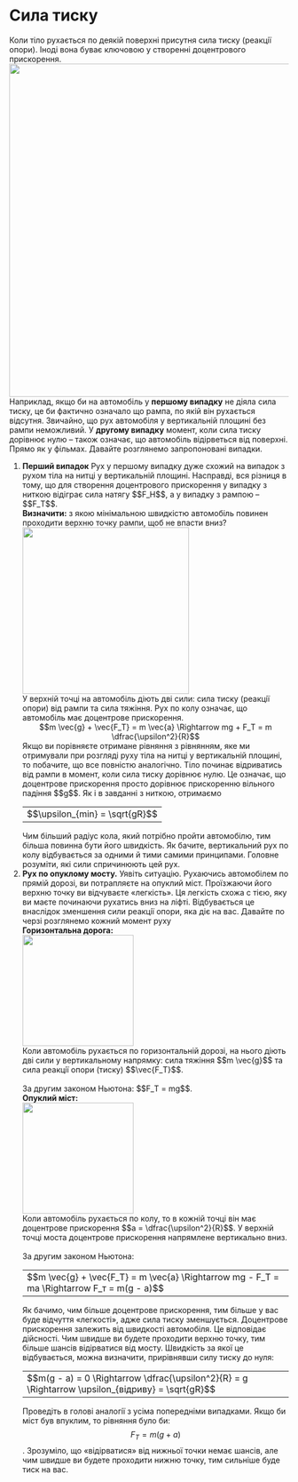 # Сила тиску

<div class="space">Коли тiло рухається по деякiй поверхнi присутня сила тиску (реакцiї опори). Iнодi вона буває ключовою у створеннi доцентрового прискорення.</div>

<div class="space"><img class="image" width="600" src="https://rawgit.com/chudaol/ed-era-book-physics/master/images/chapter_6/10.png"></div>

<div class="space">Наприклад, якщо би на автомобiль у <b>першому випадку</b> не дiяла сила тиску, це би фактично означало що рампа, по якiй вiн рухається вiдсутня. Звичайно, що рух автомобiля у вертикальнiй площинi без рампи неможливий. У <b>другому випадку</b> момент, коли сила тиску дорiвнює нулю – також означає, що автомобiль вiдiрветься вiд поверхнi. Прямо як у фiльмах. Давайте розглянемо запропонованi випадки.</div>

<ol>
<div class="space"><b><li> Перший випадок</b>
Рух у першому випадку дуже схожий на випадок з рухом тiла на нитцi у вертикальнiй площинi. Насправдi, вся рiзниця в тому, що для створення доцентрового прискорення у випадку з ниткою вiдiграє сила натягу $$F_Н$$, а у випадку з рампою – $$F_Т$$.</div>

<div class="space"><span class="p1"><b>Визначити:</b> з якою мiнiмальною швидкiстю автомобiль повинен проходити верхню точку рампи, щоб не впасти вниз?</span></div>

<div class="space"><img class="image" width="300" src="https://rawgit.com/chudaol/ed-era-book-physics/master/images/chapter_6/11.png"></div>

<div class="space">У верхнiй точцi на автомобiль дiють двi сили: сила тиску (реакцiї опори) вiд рампи та сила тяжiння. Рух по колу означає, що автомобiль має доцентрове прискорення.</div>

<div class="space" align="center">$$m \vec{g} + \vec{F_Т} = m \vec{a} \Rightarrow mg + F_Т = m \dfrac{\upsilon^2}{R}$$</div>

<div class="space">Якщо ви порiвняєте отримане рiвняння з рiвнянням, яке ми отримували при розглядi руху тiла на нитцi у вертикальнiй площинi, то побачите, що все повнiстю аналогiчно. Тiло починає вiдриватись вiд рампи в момент, коли сила тиску дорiвнює нулю. Це означає, що доцентрове прискорення просто дорiвнює прискоренню вiльного падiння $$g$$. Як i в завданнi з ниткою, отримаємо</div>

<div class="space"><div class="centered-table-wrapper">
<table class="centered-table">
<tr class="eq">
<td class="eq">
<p1>$$\upsilon_{min} = \sqrt{gR}$$</p1>
</td>
</tr>
</table></div></div>

<div class="space">Чим бiльший радiус кола, який потрiбно пройти автомобiлю, тим бiльша повинна бути його швидкiсть. Як бачите, вертикальний рух по колу вiдбувається за одними й тими самими принципами. Головне розумiти, якi сили спричинюють цей рух.</div>
</li>
<div class="space"><b><li>Рух по опуклому мосту.</b>
Уявiть ситуацiю. Рухаючись автомобiлем по прямiй дорозi, ви потрапляєте на опуклий мiст. Проїзжаючи його верхню точку ви вiдчуваєте «легкiсть». Ця легкiсть схожа с тiєю, яку ви маєте починаючи рухатись вниз на лiфтi. Вiдбувається це внаслiдок зменшення сили реакцiї опори, яка дiє на вас. Давайте по черзi розглянемо кожний момент руху</div>

<div class="space"><span class="p1"><b>Горизонтальна дорога:</b></span></div>

<div class="space"><img class="image" width="200" src="https://rawgit.com/chudaol/ed-era-book-physics/master/images/chapter_6/12.png"></div>

<div class="space">Коли автомобiль рухається по горизонтальнiй дорозi, на нього дiють двi сили у вертикальному напрямку: сила тяжiння $$m \vec{g}$$ та сила реакцiї опори (тиску) $$\vec{F_Т}$$.
<br>
<br>
За другим законом Ньютона: $$F_Т = mg$$.</div>

<div class="space"><span class="p1"><b>Опуклий мiст:</b></span></div>

<div class="space"><img class="image" width="200" src="https://rawgit.com/chudaol/ed-era-book-physics/master/images/chapter_6/13.png"></div>

<div class="space">Коли автомобiль рухається по колу, то в кожнiй точцi вiн має доцентрове прискорення $$a = \dfrac{\upsilon^2}{R}$$. У верхнiй точцi моста доцентрове прискорення напрямлене вертикально вниз.</div>
<br>
<div class="space">За другим законом Ньютона:</div>

<div class="space"><div class="centered-table-wrapper">
<table class="centered-table">
<tr class="eq">
<td class="eq">
<p1>$$m \vec{g} + \vec{F_Т} = m \vec{a} \Rightarrow mg - F_Т = ma \Rightarrow F_т = m(g - a)$$</p1>
</td>
</tr>
</table></div></div>

<div class="space">Як бачимо, чим бiльше доцентрове прискорення, тим бiльше у вас буде вiдчуття «легкостi», адже сила тиску зменшується. Доцентрове прискорення залежить вiд швидкостi автомобiля. Це вiдповiдає дiйсностi. Чим швидше ви будете проходити верхню точку, тим бiльше шансiв вiдiрватися вiд мосту. Швидкiсть за якої це вiдбувається, можна визначити, прирiвнявши силу тиску до нуля:</div>

<div class="space"><div class="centered-table-wrapper">
<table class="centered-table">
<tr class="eq">
<td class="eq">
<p1>$$m(g - a) = 0 \Rightarrow \dfrac{\upsilon^2}{R} = g \Rightarrow \upsilon_{відриву} = \sqrt{gR}$$</p1>
</td>
</tr>
</table></div></div>

Проведiть в головi аналогiї з усiма попереднiми випадками. Якщо би мiст був впуклим, то рiвняння було би: $$F_Т = m (g + a)$$. Зрозумiло, що «вiдiрватися» вiд нижньої точки немає шансiв, але чим швидше ви будете проходити нижню точку, тим сильнiше буде тиск на вас.
</li>
</ol>